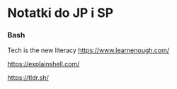 # Notatki do JP i SP
### Bash


Tech is the new literacy https://www.learnenough.com/


https://explainshell.com/

https://tldr.sh/



